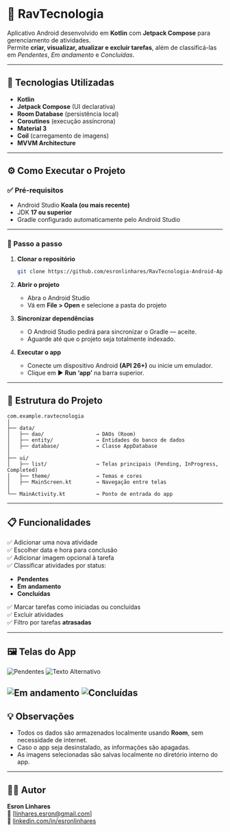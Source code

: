 # 📱 RavTecnologia

Aplicativo Android desenvolvido em **Kotlin** com **Jetpack Compose** para gerenciamento de atividades.  
Permite **criar, visualizar, atualizar e excluir tarefas**, além de classificá-las em *Pendentes*, *Em andamento* e *Concluídas*.

---

## 🧩 Tecnologias Utilizadas
- **Kotlin**
- **Jetpack Compose** (UI declarativa)
- **Room Database** (persistência local)
- **Coroutines** (execução assíncrona)
- **Material 3**
- **Coil** (carregamento de imagens)
- **MVVM Architecture**

---

## ⚙️ Como Executar o Projeto

### ✅ Pré-requisitos
- Android Studio **Koala (ou mais recente)**
- JDK **17 ou superior**
- Gradle configurado automaticamente pelo Android Studio

---

### 🚀 Passo a passo

1. **Clonar o repositório**
   ```bash
   git clone https://github.com/esronlinhares/RavTecnologia-Android-App
   ```

2. **Abrir o projeto**
   - Abra o Android Studio  
   - Vá em **File > Open** e selecione a pasta do projeto

3. **Sincronizar dependências**
   - O Android Studio pedirá para sincronizar o Gradle — aceite.  
   - Aguarde até que o projeto seja totalmente indexado.

4. **Executar o app**
   - Conecte um dispositivo Android **(API 26+)** ou inicie um emulador.  
   - Clique em ▶️ **Run ‘app’** na barra superior.

---

## 🧠 Estrutura do Projeto

```
com.example.ravtecnologia
│
├── data/
│   ├── dao/                 → DAOs (Room)
│   ├── entity/              → Entidades do banco de dados
│   ├── database/            → Classe AppDatabase
│
├── ui/
│   ├── list/                → Telas principais (Pending, InProgress, Completed)
│   ├── theme/               → Temas e cores
│   ├── MainScreen.kt        → Navegação entre telas
│
└── MainActivity.kt          → Ponto de entrada do app
```

---

## 📋 Funcionalidades

✅ Adicionar uma nova atividade  
✅ Escolher data e hora para conclusão  
✅ Adicionar imagem opcional à tarefa  
✅ Classificar atividades por status:
- **Pendentes**
- **Em andamento**
- **Concluídas**
  
✅ Marcar tarefas como iniciadas ou concluídas  
✅ Excluir atividades  
✅ Filtro por tarefas **atrasadas**

---

## 🖼️ Telas do App
![Pendentes](https://i.imgur.com/LHXzmNH.png)
![Texto Alternativo](https://i.imgur.com/eeREQhx.png)

![Em andamento](https://i.imgur.com/viDa2Ew.png)
![Concluídas](https://i.imgur.com/WQyhmla.png)
---

## 💡 Observações
- Todos os dados são armazenados localmente usando **Room**, sem necessidade de internet.  
- Caso o app seja desinstalado, as informações são apagadas.  
- As imagens selecionadas são salvas localmente no diretório interno do app.

---

## 👨‍💻 Autor
**Esron Linhares**  
📧 [linhares.esron@gmail.com]  
💼 [linkedin.com/in/esronlinhares](https://linkedin.com/in/esronlinhares)

